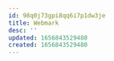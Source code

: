 ```yaml
---
id: 98q0j73gpi8qq6i7p1dw3je
title: Webmark
desc: ''
updated: 1656843529480
created: 1656843529480
---
```


